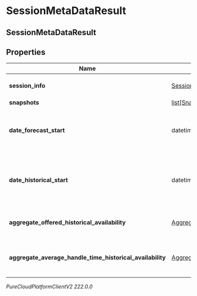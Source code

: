 # SessionMetaDataResult

## SessionMetaDataResult

## Properties

|Name | Type | Description | Notes|
|------------ | ------------- | ------------- | -------------|
| **session_info** | [SessionInfo](SessionInfo) | Information about the continuous forecast session | [optional] |
| **snapshots** | [list[Snapshots]](Snapshots) | Captured snapshots | [optional] |
| **date_forecast_start** | datetime | Start date of the forecast. Date time is represented as an ISO-8601 string. For example: yyyy-MM-ddTHH:mm:ss[.mmm]Z | [optional] |
| **date_historical_start** | datetime | Start date of the oldest available historical week. Date time is represented as an ISO-8601 string. For example: yyyy-MM-ddTHH:mm:ss[.mmm]Z | [optional] |
| **aggregate_offered_historical_availability** | [AggregateHistoricalAvailability](AggregateHistoricalAvailability) | Total historical availability for offered metric across all planning groups | [optional] |
| **aggregate_average_handle_time_historical_availability** | [AggregateHistoricalAvailability](AggregateHistoricalAvailability) | Total historical availability for average handle time metric across all planning groups | [optional] |



_PureCloudPlatformClientV2 222.0.0_
